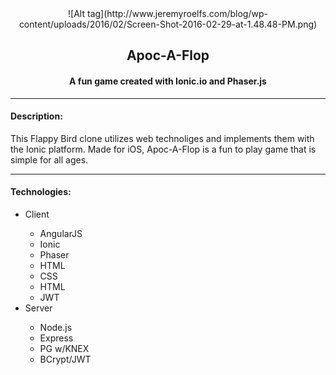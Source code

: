 <div style="text-align: center;">![Alt tag](http://www.jeremyroelfs.com/blog/wp-content/uploads/2016/02/Screen-Shot-2016-02-29-at-1.48.48-PM.png)</div>
<h2 style="text-align: center;">Apoc-A-Flop</h2>
<h4 style="text-align:center;">A fun game created with Ionic.io and Phaser.js</h4>

<hr/>
<h4>Description:</h4>
<p>This Flappy Bird clone utilizes web technoliges and implements them with the Ionic platform. Made for iOS, Apoc-A-Flop is a fun to play game that is simple for all ages.</p>

<hr/>
<h4>Technologies:</h4>
<ul>
  <li>Client</li>
    <ul>
      <li>AngularJS</li>
      <li>Ionic</li>
      <li>Phaser</li>
      <li>HTML</li>
      <li>CSS</li>
      <li>HTML</li>
      <li>JWT</li>
    </ul>
    <li>Server</li>
    <ul>
      <li>Node.js</li>
      <li>Express</li>
      <li>PG w/KNEX</li>
      <li>BCrypt/JWT</li>
    </ul>
</ul>


